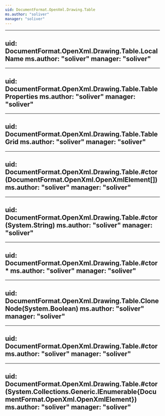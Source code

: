 ```yaml
---
uid: DocumentFormat.OpenXml.Drawing.Table
ms.author: "soliver"
manager: "soliver"
---
```


---
uid: DocumentFormat.OpenXml.Drawing.Table.LocalName
ms.author: "soliver"
manager: "soliver"
---

---
uid: DocumentFormat.OpenXml.Drawing.Table.TableProperties
ms.author: "soliver"
manager: "soliver"
---

---
uid: DocumentFormat.OpenXml.Drawing.Table.TableGrid
ms.author: "soliver"
manager: "soliver"
---

---
uid: DocumentFormat.OpenXml.Drawing.Table.#ctor(DocumentFormat.OpenXml.OpenXmlElement[])
ms.author: "soliver"
manager: "soliver"
---

---
uid: DocumentFormat.OpenXml.Drawing.Table.#ctor(System.String)
ms.author: "soliver"
manager: "soliver"
---

---
uid: DocumentFormat.OpenXml.Drawing.Table.#ctor*
ms.author: "soliver"
manager: "soliver"
---

---
uid: DocumentFormat.OpenXml.Drawing.Table.CloneNode(System.Boolean)
ms.author: "soliver"
manager: "soliver"
---

---
uid: DocumentFormat.OpenXml.Drawing.Table.#ctor
ms.author: "soliver"
manager: "soliver"
---

---
uid: DocumentFormat.OpenXml.Drawing.Table.#ctor(System.Collections.Generic.IEnumerable{DocumentFormat.OpenXml.OpenXmlElement})
ms.author: "soliver"
manager: "soliver"
---
